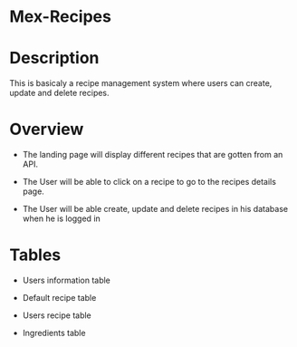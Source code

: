 # Mex-Recipes

# Description
This is basicaly a recipe management system where users can create, update and delete recipes.

# Overview

- The landing page will display different recipes that are gotten from an API.


- The User will be able to click on a recipe to go to the recipes details page.


- The User will be able create, update and delete recipes in his database when he is logged in

# Tables

- Users information table

- Default recipe table

- Users recipe table

- Ingredients table
